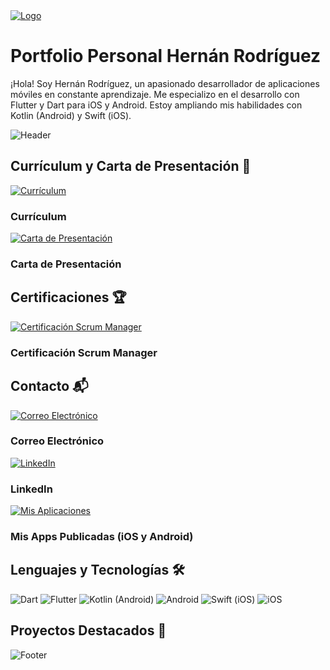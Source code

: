 <html lang="en">
<head>
  <meta charset="UTF-8">
  <meta name="viewport" content="width=device-width, initial-scale=1.0">
  <title>Portfolio Personal Hernán Rodríguez</title>
  <link rel="stylesheet" href="styles.css">
</head>
<body>

  <!-- Logo y Título del Proyecto -->
  <div class="header">
    <a href="https://github.com/HerniRG/portafolio-personal" target="_blank">
      <img src="https://live.staticflickr.com/65535/53471788406_e8a54ccd4f_o.png" alt="Logo" class="logo">
    </a>
    <h1 class="title">Portfolio Personal Hernán Rodríguez</h1>
    <p class="description">
      ¡Hola! Soy Hernán Rodríguez, un apasionado desarrollador de aplicaciones móviles en constante aprendizaje. Me especializo en el desarrollo con Flutter y Dart para iOS y Android. Estoy ampliando mis habilidades con Kotlin (Android) y Swift (iOS).
    </p>
  </div>

  <!-- Header -->
  <div class="header-image">
    <img src="https://buildfire.com/wp-content/uploads/2017/10/become-mobile-app-developer.jpg" alt="Header">
  </div>

  <!-- Currículum y Carta de Presentación -->
  <section id="resume-cover-letter" class="section">
    <h2 class="section-title">Currículum y Carta de Presentación 📄</h2>
    <div class="card-container">
      <!-- Sección de Currículum -->
      <div class="card">
        <a href="https://drive.google.com/file/d/1LkQ_T_g2HIfJKkM4Z-o89MdUkSDi0Cau/view?usp=sharing" target="_blank">
          <img src="https://cdn-icons-png.flaticon.com/512/3135/3135731.png" alt="Currículum" class="card-icon">
        </a>
        <h3 class="card-title">Currículum</h3>
      </div>
      <!-- Sección de Carta de Presentación -->
      <div class="card">
        <a href="https://drive.google.com/file/d/1zPpsDMsk6stuEdnWfz8StOhHeqEuo4fH/view?usp=sharing" target="_blank">
          <img src="https://cdn-icons-png.flaticon.com/512/650/650971.png" alt="Carta de Presentación" class="card-icon">
        </a>
        <h3 class="card-title">Carta de Presentación</h3>
      </div>
    </div>
  </section>

  <!-- Certificaciones -->
  <section id="certifications" class="section">
    <h2 class="section-title">Certificaciones 🏆</h2>
    <div class="card-container">
      <!-- Sección de Certificación Scrum Manager -->
      <div class="card">
        <a href="https://scrummanager.com/website/c/verify-cert.php?code=657586ee4c3975.19965212&trk=public_profile_see-credential" target="_blank">
          <img src="https://cdn-icons-png.flaticon.com/512/8553/8553391.png" alt="Certificación Scrum Manager" class="card-icon">
        </a>
        <h3 class="card-title">Certificación Scrum Manager</h3>
      </div>
    </div>
  </section>

  <!-- Contacto -->
  <section id="contact" class="section">
    <h2 class="section-title">Contacto 📬</h2>
    <div class="card-container">
      <!-- Sección de Correo Electrónico -->
      <div class="card">
        <a href="mailto:hernanrg85@gmail.com" target="_blank">
          <img src="https://cdn-icons-png.flaticon.com/512/2164/2164894.png" alt="Correo Electrónico" class="card-icon">
        </a>
        <h3 class="card-title">Correo Electrónico</h3>
      </div>
      <!-- Sección de LinkedIn -->
      <div class="card">
        <a href="https://www.linkedin.com/in/hern%C3%A1n-rodr%C3%ADguez-garnica/" target="_blank">
          <img src="https://cdn-icons-png.flaticon.com/512/3536/3536505.png" alt="LinkedIn" class="card-icon">
        </a>
        <h3 class="card-title">LinkedIn</h3>
      </div>
      <!-- Sección de Mis Aplicaciones -->
      <div class="card">
        <a href="https://linktr.ee/hrgapps" target="_blank">
          <img src="https://cdn-icons-png.flaticon.com/512/2703/2703901.png" alt="Mis Aplicaciones" class="card-icon">
        </a>
        <h3 class="card-title">Mis Apps Publicadas (iOS y Android)</h3>
      </div>
    </div>
  </section>

  <!-- Lenguajes y Tecnologías -->
  <section id="languages-technologies" class="section">
    <h2 class="section-title">Lenguajes y Tecnologías 🛠️</h2>
    <div class="badge-container">
      <img src="https://img.shields.io/badge/Dart-%230175C2?style=for-the-badge&logo=dart&logoColor=white" alt="Dart" class="badge">
      <img src="https://img.shields.io/badge/Flutter-%2302569B?style=for-the-badge&logo=flutter&logoColor=white" alt="Flutter" class="badge">
      <img src="https://img.shields.io/badge/Kotlin-%230095D5?style=for-the-badge&logo=kotlin&logoColor=white" alt="Kotlin (Android)" class="badge">
      <img src="https://img.shields.io/badge/Android-%3DDC84?style=for-the-badge&logo=android&logoColor=white" alt="Android" class="badge">
      <img src="https://img.shields.io/badge/Swift-%23FA7343?style=for-the-badge&logo=swift&logoColor=white" alt="Swift (iOS)" class="badge">
      <img src="https://img.shields.io/badge/iOS-%23000000?style=for-the-badge&logo=ios&logoColor=white" alt="iOS" class="badge">
    </div>
  </section>

  <!-- Proyectos Destacados -->
  <section id="featured-projects" class="section">
    <h2 class="section-title">Proyectos Destacados 🚀</h2>
    <div class="project-container">
      <!-- Aquí van los proyectos -->
    </div>
  </section>

  <!-- Footer -->
  <div class="footer">
    <img src="https://buildfire.com/wp-content/uploads/2017/10/become-mobile-app-developer.jpg" alt="Footer">
  </div>

</body>
</html>
